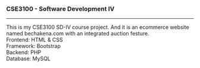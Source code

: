 <h3>CSE3100 - Software Development IV</h3>
<hr>
This is my CSE3100 SD-IV course project. And it is an ecommerce website named bechakena.com with an integrated auction festure.
<br>
Frontend: HTML & CSS
<br>
Framework: Bootstrap
<br>
Backend: PHP
<br>
Database: MySQL
